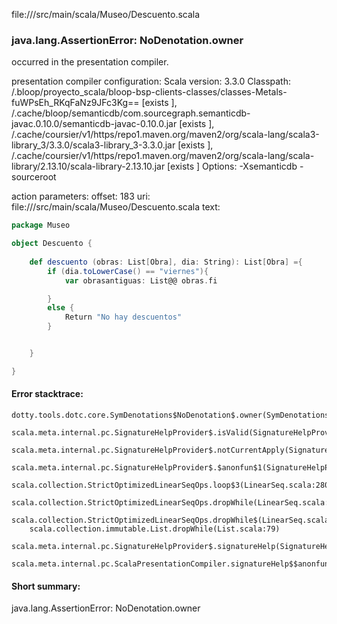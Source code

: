 file://<WORKSPACE>/src/main/scala/Museo/Descuento.scala
### java.lang.AssertionError: NoDenotation.owner

occurred in the presentation compiler.

presentation compiler configuration:
Scala version: 3.3.0
Classpath:
<WORKSPACE>/.bloop/proyecto_scala/bloop-bsp-clients-classes/classes-Metals-fuWPsEh_RKqFaNz9JFc3Kg== [exists ], <HOME>/.cache/bloop/semanticdb/com.sourcegraph.semanticdb-javac.0.10.0/semanticdb-javac-0.10.0.jar [exists ], <HOME>/.cache/coursier/v1/https/repo1.maven.org/maven2/org/scala-lang/scala3-library_3/3.3.0/scala3-library_3-3.3.0.jar [exists ], <HOME>/.cache/coursier/v1/https/repo1.maven.org/maven2/org/scala-lang/scala-library/2.13.10/scala-library-2.13.10.jar [exists ]
Options:
-Xsemanticdb -sourceroot <WORKSPACE>


action parameters:
offset: 183
uri: file://<WORKSPACE>/src/main/scala/Museo/Descuento.scala
text:
```scala
package Museo

object Descuento {
  
    def descuento (obras: List[Obra], dia: String): List[Obra] ={
        if (dia.toLowerCase() == "viernes"){
            var obrasantiguas: List@@ obras.fi

        }
        else {
            Return "No hay descuentos"
        }


    }

}

```



#### Error stacktrace:

```
dotty.tools.dotc.core.SymDenotations$NoDenotation$.owner(SymDenotations.scala:2576)
	scala.meta.internal.pc.SignatureHelpProvider$.isValid(SignatureHelpProvider.scala:83)
	scala.meta.internal.pc.SignatureHelpProvider$.notCurrentApply(SignatureHelpProvider.scala:94)
	scala.meta.internal.pc.SignatureHelpProvider$.$anonfun$1(SignatureHelpProvider.scala:48)
	scala.collection.StrictOptimizedLinearSeqOps.loop$3(LinearSeq.scala:280)
	scala.collection.StrictOptimizedLinearSeqOps.dropWhile(LinearSeq.scala:282)
	scala.collection.StrictOptimizedLinearSeqOps.dropWhile$(LinearSeq.scala:278)
	scala.collection.immutable.List.dropWhile(List.scala:79)
	scala.meta.internal.pc.SignatureHelpProvider$.signatureHelp(SignatureHelpProvider.scala:48)
	scala.meta.internal.pc.ScalaPresentationCompiler.signatureHelp$$anonfun$1(ScalaPresentationCompiler.scala:398)
```
#### Short summary: 

java.lang.AssertionError: NoDenotation.owner